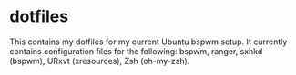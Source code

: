 # dotfiles
This contains my dotfiles for my current Ubuntu bspwm setup. It currently contains configuration files for the following:
bspwm,
ranger,
sxhkd (bspwm),
URxvt (xresources),
Zsh (oh-my-zsh).
